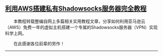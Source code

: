 ## [利用AWS搭建私有Shadowsocks服务器完全教程](https://11900611.github.io/ladder/)

　　本教程转载整编自网上多篇相关实用教程文章，分享如何利用亚马逊云（AWS）免费一年的虚拟主机搭建一个专属的Shadowsocks服务器（VPN）实现科学上网。

　　在此感谢各位前辈的劳作！

* * *
